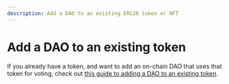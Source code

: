 ```yaml
---
description: Add a DAO to an existing ERC20 token or NFT
---
```


# Add a DAO to an existing token

If you already have a token, and want to add an on-chain DAO that uses that token for voting, check out [this guide to adding a DAO to an existing token](https://blog.tally.xyz/how-to-add-dao-governance-to-existing-token-contracts-397855f081ac).
